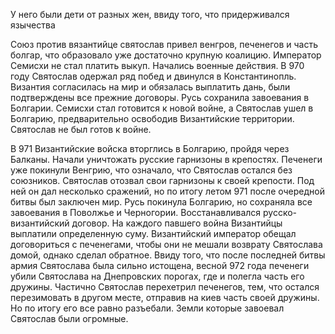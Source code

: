 У него были дети от разных жен, ввиду того, что придерживался язычества

Союз против вязантийце святослав привел венгров, печенегов и часть болгар, что образовало уже достаточно крупную коалицию. Император Семисхи не стал платить выкуп. Начались военные действия. В 970 году Святослав одержал ряд побед и двинулся в Константинопль. Византия согласилась на мир и обязалась выплатить дань, были подтверждены все прежние договоры. Русь сохранила завоевания в Болгарии. Семисхи стал готовится к новой войне, а Святослав ушел в Болгарию, предварительно освободив Византийские территории. Святослав не был готов к войне.

В 971 Византийские войска вторглись в Болгарию, пройдя через Балканы. Начали уничтожать русские гарнизоны в крепостях. Печенеги уже покинули Венгрию, что означало, что Святослав остался без союзников. Святослав отозвал свои гарнизоны к своей крепости. Под ней он дал несколько сражений, но по итогу летом 971 после очередной битвы был заключен мир. 
Русь покинула Болгарию, но сохраняла все завоевания в Поволжье и Черногории. Восстанавливался русско-византийский договор. На каждого павшего война Византийцы выплатили определенную суму. Византийский император обещал договориться с печенегами, чтобы они не мешали возврату Святослава домой, однако сделал обратное. Ввиду того, что после последней битвы армия Святослава была сильно истощена, весной 972 года печенеги убили Святослава на Днепровских порогах, где и полегла часть его дружины. Частично Святослав перехетрил печенегов, тем, что остался перезимовать в другом месте, отправив на киев часть своей дружины. Но по итогу его все равно разъебали.
Земли которые завоевал Святослав были огромные.

